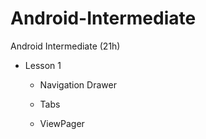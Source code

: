 # Android-Intermediate
Android Intermediate (21h)

 - Lesson 1

	 - Navigation Drawer
	 
	 - Tabs
	 
	 - ViewPager 
	 
 
